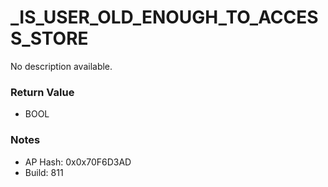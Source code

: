 # _IS_USER_OLD_ENOUGH_TO_ACCESS_STORE

No description available.

### Return Value
* BOOL

### Notes
* AP Hash: 0x0x70F6D3AD
* Build: 811

